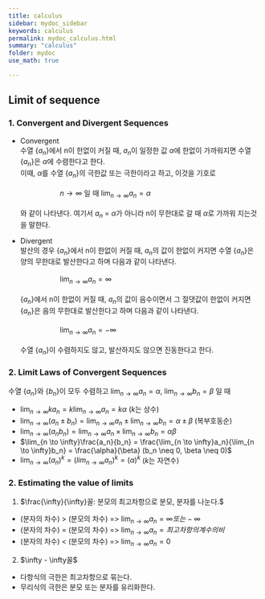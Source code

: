 ```yaml
---
title: calculus
sidebar: mydoc_sidebar
keywords: calculus
permalink: mydoc_calculus.html
summary: "calculus"
folder: mydoc
use_math: true

---
```


## Limit of sequence

### 1. Convergent and Divergent Sequences

* Convergent <br>
수열 {$a_n$}에서 n이 한없이 커질 때, $a_n$이 일정한 값 $\alpha$에 한없이 가까워지면 수열 {$a_n$}은 $\alpha$에 수렴한다고 한다. <br>이때, $\alpha$를 수열 {$a_n$}의 극한값 또는 극한이라고 하고, 이것을 기호로
<br><br>
&nbsp;&nbsp;&nbsp;&nbsp;&nbsp;&nbsp;&nbsp;&nbsp;&nbsp;&nbsp;&nbsp;&nbsp;&nbsp;&nbsp;&nbsp;&nbsp;&nbsp;&nbsp;&nbsp;&nbsp;${n \to \infty}$ 일 때 $\lim_{n \to \infty}a_n = \alpha$
<br><br>
와 같이 나타낸다. 여기서 $a_n$ = $\alpha$가 아니라 n이 무한대로 갈 때 $\alpha$로 가까워 지는것을 말한다.

* Divergent <br>
발산의 경우 {$a_n$}에서 n이 한없이 커질 때, $a_n$의 값이 한없이 커지면 수열 {$a_n$}은 양의 무한대로 발산한다고 하며 다음과 같이 나타낸다.
<br><br>
&nbsp;&nbsp;&nbsp;&nbsp;&nbsp;&nbsp;&nbsp;&nbsp;&nbsp;&nbsp;&nbsp;&nbsp;&nbsp;&nbsp;&nbsp;&nbsp;&nbsp;&nbsp;&nbsp;&nbsp;$\lim_{n \to \infty}a_n = \infty$
<br><br>
{$a_n$}에서 n이 한없이 커질 때, $a_n$의 값이 음수이면서 그 절댓값이 한없이 커지면 {$a_n$}은 음의 무한대로 발산한다고 하며 다음과 같이 나타낸다.
<br><br>
&nbsp;&nbsp;&nbsp;&nbsp;&nbsp;&nbsp;&nbsp;&nbsp;&nbsp;&nbsp;&nbsp;&nbsp;&nbsp;&nbsp;&nbsp;&nbsp;&nbsp;&nbsp;&nbsp;&nbsp;$\lim_{n \to \infty}a_n = -\infty$
<br><br>
수열 {$a_n$}이 수렴하지도 않고, 발산하지도 않으면 진동한다고 한다.

### 2. Limit Laws of Convergent Sequences

수열 {$a_n$}와 {$b_n$}이 모두 수렴하고 $\lim_{n \to \infty}a_n = \alpha$, $\lim_{n \to \infty}b_n = \beta$ 일 때 <br>
* $\lim_{n \to \infty}ka_n = k\lim_{n \to \infty}a_n = k\alpha$ ($k$는 상수)
* $\lim_{n \to \infty}(a_n \pm b_n) = \lim_{n \to \infty}a_n \pm \lim_{n \to \infty}b_n = \alpha \pm \beta$ (복부호동순)
* $\lim_{n \to \infty}(a_n b_n) = \lim_{n \to \infty}a_n \times \lim_{n \to \infty}b_n = \alpha\beta$
* $\lim_{n \to \infty}\frac{a_n}{b_n} = \frac{\lim_{n \to \infty}a_n}{\lim_{n \to \infty}b_n} = \frac{\alpha}{\beta} (b_n \neq 0, \beta \neq 0)$
* $\lim_{n \to \infty}(a_n)^k = (lim_{n \to \infty}a_n)^k = (\alpha)^k$ ($k$는 자연수)


### 2. Estimating the value of limits

1) $\frac{\infty}{\infty}꼴: 분모의 최고차항으로 분모, 분자를 나눈다.$ <br>
* (분자의 차수) > (분모의 차수) => $\lim_{n \to \infty}a_n = \infty 또는 -\infty$
* (분자의 차수) = (분모의 차수) => $\lim_{n \to \infty}a_n = 최고차항의 계수의 비$
* (분자의 차수) < (분모의 차수) => $\lim_{n \to \infty}a_n = 0$

2) $\infty - \infty꼴$
* 다항식의 극한은 최고차항으로 묶는다.
* 무리식의 극한은 분모 또는 분자를 유리화한다.